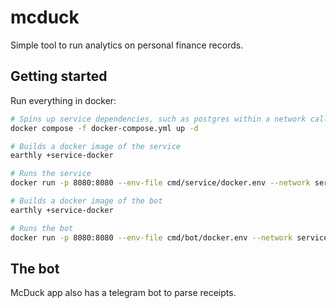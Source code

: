 # mcduck

Simple tool to run analytics on personal finance records.

## Getting started

Run everything in docker:

```sh
# Spins up service dependencies, such as postgres within a network called "service_mcduck".
docker compose -f docker-compose.yml up -d

# Builds a docker image of the service
earthly +service-docker

# Runs the service
docker run -p 8080:8080 --env-file cmd/service/docker.env --network service_mcduck --rm mcduck:latest

# Builds a docker image of the bot
earthly +service-docker

# Runs the bot
docker run -p 8080:8080 --env-file cmd/bot/docker.env --network service_mcduck --rm mcduck-bot:latest
```

## The bot

McDuck app also has a telegram bot to parse receipts.
